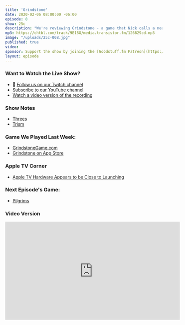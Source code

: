 ```yaml
---
title: 'Grindstone'
date: 2020-02-06 08:00:00 -06:00
episode: 8
show: 25c
description: "We're reviewing Grindstone - a game that Nick calls a near perfect mobile game."
mp3: https://chtbl.com/track/9E18G/media.transistor.fm/126829cd.mp3
image: "/uploads/25c-008.jpg"
published: true
video:
sponsor: Support the show by joining the [Goodstuff.fm Patreon](https://www.patreon.com/goodstuff)
layout: episode
---
```


### Want to Watch the Live Show?

* 💙 [Follow us on our Twitch channel](https://goodstuff.fm/twitch/)
* [Subscribe to our YouTube channel](https://www.youtube.com/user/goodstuffdotfm?sub_confirmation=1)
* [Watch a video version of the recording](https://youtu.be/VMJJAPS1Xbg)

### Show Notes

* [Threes](https://apps.apple.com/us/app/threes/id779157948)
* [Trism](https://apps.apple.com/us/app/trism/id284653044)

### Game We Played Last Week:

* [GrindstoneGame.com](https://grindstonegame.com/)
* [Grindstone on App Store](https://apps.apple.com/us/app/grindstone/id1357426636?itscg=30800&itsct=grindstone)

### Apple TV Corner

* [Apple TV Hardware Appears to be Close to Launching](https://ww.9to5mac.com/2020/02/06/new-apple-tv-4k-hardware-appears-closer-to-launching-based-on-tvos-13-4-beta-code/)

### Next Episode's Game:

* [Pilgrims](https://apps.apple.com/us/app/pilgrims/id1296855328)

### Video Version

<iframe width="560" height="315" src="https://www.youtube.com/embed/VMJJAPS1Xbg" frameborder="0" allow="accelerometer; autoplay; encrypted-media; gyroscope; picture-in-picture" allowfullscreen></iframe>
